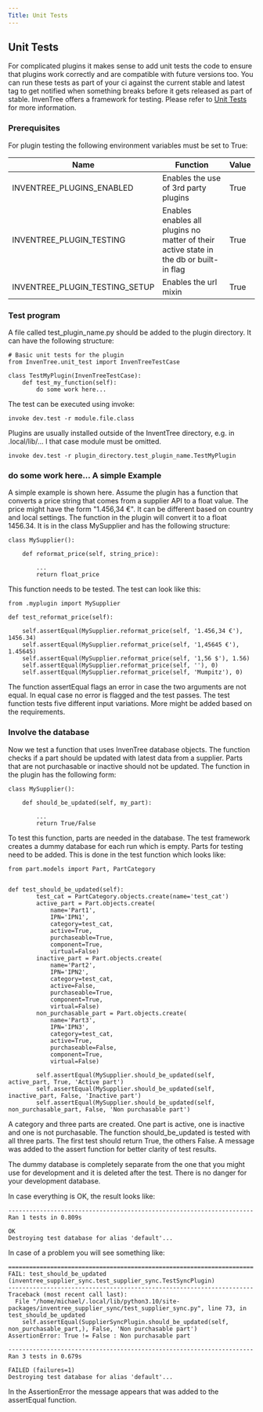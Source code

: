 ```yaml
---
Title: Unit Tests
---
```


## Unit Tests
For complicated plugins it makes sense to add unit tests the code to ensure
that plugins work correctly and are compatible with future versions too.
You can run these tests as part of your ci against the current stable and
latest tag to get notified when something breaks before it gets released as
part of stable. InvenTree offers a framework for testing. Please refer
to [Unit Tests](../../develop/contributing.md) for more information.

### Prerequisites
For plugin testing the following environment variables must be set to True:

| Name | Function | Value |
| --- | --- | --- |
| INVENTREE_PLUGINS_ENABLED | Enables the use of 3rd party plugins | True |
| INVENTREE_PLUGIN_TESTING | Enables enables all plugins no matter of their active state in the db or built-in flag | True |
| INVENTREE_PLUGIN_TESTING_SETUP | Enables the url mixin | True |

### Test program

A file called test_plugin_name.py should be added to the plugin directory. It can have the
following structure:

```
# Basic unit tests for the plugin
from InvenTree.unit_test import InvenTreeTestCase

class TestMyPlugin(InvenTreeTestCase):
    def test_my_function(self):
        do some work here...
```

The test can be executed using invoke:

```
invoke dev.test -r module.file.class
```

Plugins are usually installed outside of the InventTree directory, e.g. in .local/lib/...
I that case module must be omitted.

```
invoke dev.test -r plugin_directory.test_plugin_name.TestMyPlugin
```

### do some work here... A simple Example
A simple example is shown here. Assume the plugin has a function that converts a price string
that comes from a supplier API to a float value. The price might have the form "1.456,34 €".
It can be different based on country and local settings.
The function in the plugin will convert it to a float 1456.34. It is in the class MySupplier
and has the following structure:

```
class MySupplier():

    def reformat_price(self, string_price):

        ...
        return float_price
```

This function needs to be tested. The test can look like this:

```
from .myplugin import MySupplier

def test_reformat_price(self):

    self.assertEqual(MySupplier.reformat_price(self, '1.456,34 €'), 1456.34)
    self.assertEqual(MySupplier.reformat_price(self, '1,45645 €'), 1.45645)
    self.assertEqual(MySupplier.reformat_price(self, '1,56 $'), 1.56)
    self.assertEqual(MySupplier.reformat_price(self, ''), 0)
    self.assertEqual(MySupplier.reformat_price(self, 'Mumpitz'), 0)
```

The function assertEqual flags an error in case the two arguments are not equal. In equal case
no error is flagged and the test passes. The test function tests five different
input variations. More might be added based on the requirements.

### Involve the database
Now we test a function that uses InvenTree database objects. The function checks if a part
should be updated with latest data from a supplier. Parts that are not purchasable or inactive
should not be updated. The function in the plugin has the following form:

```
class MySupplier():

    def should_be_updated(self, my_part):

        ...
        return True/False
```

To test this function, parts are needed in the database. The test framework creates
a dummy database for each run which is empty. Parts for testing need to be added.
This is done in the test function which looks like:

```
from part.models import Part, PartCategory


def test_should_be_updated(self):
        test_cat = PartCategory.objects.create(name='test_cat')
        active_part = Part.objects.create(
            name='Part1',
            IPN='IPN1',
            category=test_cat,
            active=True,
            purchaseable=True,
            component=True,
            virtual=False)
        inactive_part = Part.objects.create(
            name='Part2',
            IPN='IPN2',
            category=test_cat,
            active=False,
            purchaseable=True,
            component=True,
            virtual=False)
        non_purchasable_part = Part.objects.create(
            name='Part3',
            IPN='IPN3',
            category=test_cat,
            active=True,
            purchaseable=False,
            component=True,
            virtual=False)

        self.assertEqual(MySupplier.should_be_updated(self, active_part, True, 'Active part')
        self.assertEqual(MySupplier.should_be_updated(self, inactive_part, False, 'Inactive part')
        self.assertEqual(MySupplier.should_be_updated(self, non_purchasable_part, False, 'Non purchasable part')
```

A category and three parts are created. One part is active, one is inactive and one is not
purchasable. The function should_be_updated is tested with all
three parts. The first test should return True, the others False. A message was added to the assert
function for better clarity of test results.

The dummy database is completely separate from the one that you might use for development
and it is deleted after the test. There is no danger for your development database.

In case everything is OK, the result looks like:

```
----------------------------------------------------------------------
Ran 1 tests in 0.809s

OK
Destroying test database for alias 'default'...
```

In case of a problem you will see something like:

```
======================================================================
FAIL: test_should_be_updated (inventree_supplier_sync.test_supplier_sync.TestSyncPlugin)
----------------------------------------------------------------------
Traceback (most recent call last):
  File "/home/michael/.local/lib/python3.10/site-packages/inventree_supplier_sync/test_supplier_sync.py", line 73, in test_should_be_updated
    self.assertEqual(SupplierSyncPlugin.should_be_updated(self, non_purchasable_part,), False, 'Non purchasable part')
AssertionError: True != False : Non purchasable part

----------------------------------------------------------------------
Ran 3 tests in 0.679s

FAILED (failures=1)
Destroying test database for alias 'default'...

```

In the AssertionError the message appears that was added to the assertEqual function.
